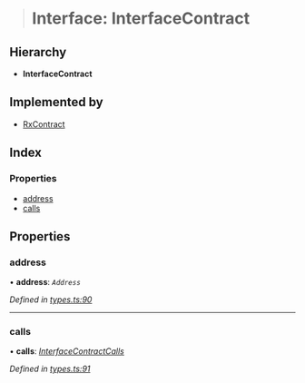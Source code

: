 > # Interface: InterfaceContract

## Hierarchy

* **InterfaceContract**

## Implemented by

* [RxContract](../classes/_rxcontract_.rxcontract.md)

## Index

### Properties

* [address](_types_.interfacecontract.md#address)
* [calls](_types_.interfacecontract.md#calls)

## Properties

###  address

• **address**: *`Address`*

*Defined in [types.ts:90](https://github.com/polkadot-js/api/blob/dd7b138/packages/api-contract/src/types.ts#L90)*

___

###  calls

• **calls**: *[InterfaceContractCalls](_types_.interfacecontractcalls.md)*

*Defined in [types.ts:91](https://github.com/polkadot-js/api/blob/dd7b138/packages/api-contract/src/types.ts#L91)*